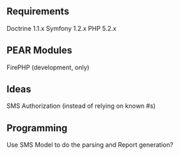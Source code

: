 Requirements
------------
Doctrine 1.1.x
Symfony 1.2.x
PHP 5.2.x

## PEAR Modules
FirePHP (development, only)

Ideas
-----
SMS Authorization (instead of relying on known #s)


Programming
-----------
Use SMS Model to do the parsing and Report generation?